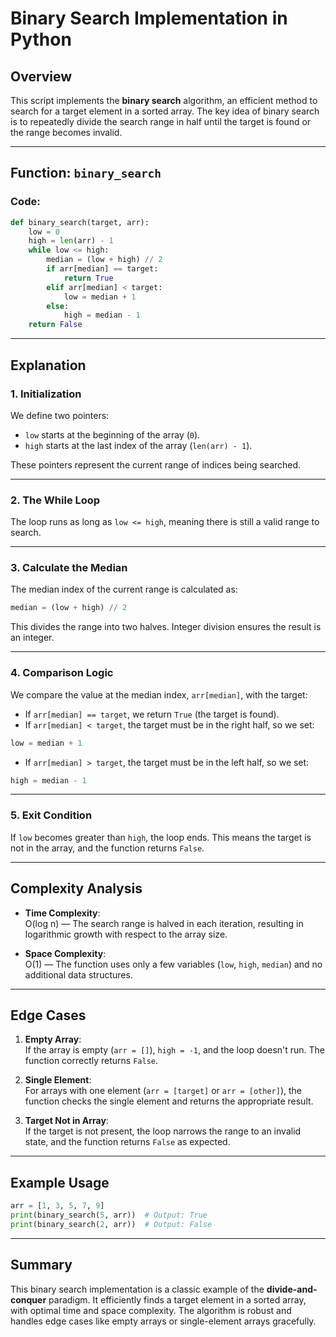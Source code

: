 # Binary Search Implementation in Python

## Overview

This script implements the **binary search** algorithm, an efficient method to search for a target element in a sorted array. The key idea of binary search is to repeatedly divide the search range in half until the target is found or the range becomes invalid.

---

## Function: `binary_search`

### Code:
```python
def binary_search(target, arr):
    low = 0
    high = len(arr) - 1
    while low <= high:
        median = (low + high) // 2
        if arr[median] == target:
            return True
        elif arr[median] < target:
            low = median + 1
        else:
            high = median - 1
    return False
```

---

## Explanation

### 1. **Initialization**
We define two pointers:
- `low` starts at the beginning of the array (`0`).
- `high` starts at the last index of the array (`len(arr) - 1`).

These pointers represent the current range of indices being searched.

---

### 2. **The While Loop**
The loop runs as long as `low <= high`, meaning there is still a valid range to search.

---

### 3. **Calculate the Median**
The median index of the current range is calculated as:

```python
median = (low + high) // 2
```

This divides the range into two halves. Integer division ensures the result is an integer.

---

### 4. **Comparison Logic**
We compare the value at the median index, `arr[median]`, with the target:
- If `arr[median] == target`, we return `True` (the target is found).
- If `arr[median] < target`, the target must be in the right half, so we set:

```python
low = median + 1
```

- If `arr[median] > target`, the target must be in the left half, so we set:

```python
high = median - 1
```

---

### 5. **Exit Condition**
If `low` becomes greater than `high`, the loop ends. This means the target is not in the array, and the function returns `False`.

---

## Complexity Analysis

- **Time Complexity**:  
  O(log n) — The search range is halved in each iteration, resulting in logarithmic growth with respect to the array size.

- **Space Complexity**:  
  O(1) — The function uses only a few variables (`low`, `high`, `median`) and no additional data structures.

---

## Edge Cases

1. **Empty Array**:  
   If the array is empty (`arr = []`), `high = -1`, and the loop doesn't run. The function correctly returns `False`.

2. **Single Element**:  
   For arrays with one element (`arr = [target]` or `arr = [other]`), the function checks the single element and returns the appropriate result.

3. **Target Not in Array**:  
   If the target is not present, the loop narrows the range to an invalid state, and the function returns `False` as expected.

---

## Example Usage

```python
arr = [1, 3, 5, 7, 9]
print(binary_search(5, arr))  # Output: True
print(binary_search(2, arr))  # Output: False
```

---

## Summary

This binary search implementation is a classic example of the **divide-and-conquer** paradigm. It efficiently finds a target element in a sorted array, with optimal time and space complexity. The algorithm is robust and handles edge cases like empty arrays or single-element arrays gracefully.
